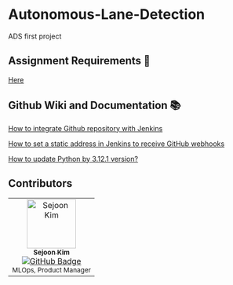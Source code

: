 # Autonomous-Lane-Detection
ADS first project 

## Assignment Requirements 📖
[Here](https://github.com/SEA-ME/ADS_Autonomous-Lane-Detection)

## Github Wiki and Documentation 📚
[How to integrate Github repository with Jenkins](https://github.com/SEA-ME-2nd-ADS/Autonomous-Lane-Detection/wiki/How-to-integrate-Githubrepository-with-Jenkins)

[How to set a static address in Jenkins to receive GitHub webhooks](https://github.com/SEA-ME-2nd-ADS/Autonomous-Lane-Detection/wiki/How-to-set-a-static-address-in-Jenkins-to-receive-GitHub-webhooks)


[How to update Python by 3.12.1 version?](https://github.com/SEA-ME-2nd-ADS/Autonomous-Lane-Detection/wiki/How-to-update-python-by-3.12.1-version%3F)

## Contributors

<table>
  <tr>
    <td align="center">
      <a href="https://github.com/sejoonkimmm">
        <img src="https://avatars.githubusercontent.com/u/your-github-id?v=4" width="100px;" alt="Sejoon Kim"/>
        <br />
        <sub><b>Sejoon Kim</b></sub>
      </a>
      <br />
      <a href="https://github.com/sejoonkimmm"><img src="https://img.shields.io/badge/GitHub-sejoonkimmm-blue?logo=github" alt="GitHub Badge" /></a>
      <br />
      <sub>MLOps, Product Manager</sub>
    </td>
  </tr>
</table>